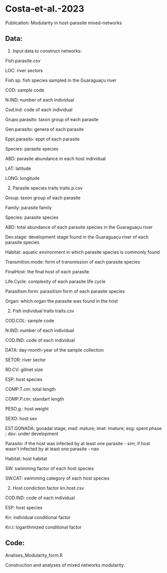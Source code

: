 # Costa-et-al.-2023
Publication: Modularity in host-parasite mixed-networks

## Data: 
1. Input data to construct networks:

Fish.parasite.csv

LOC: river sectors

Fish.sp: fish species sampled in the Guaraguaçu river

COD: sample code

N.IND: number of each individual

Cod.ind: code of each individual

Grupo.parasito: taxon group of each parasite

Gen.parasito: genera of each parasite

Eppt.parasito: eppt of each parasite

Species: parasite species

ABD: parasite abundance in each host individual

LAT: latitude

LONG: longitude

2. Parasite species traits
traits.p.csv

Group: taxon group of each parasite

Family: parasite family

Species: parasite species

ABD: total abundance of each parasite species in the Guaraguaçu river

Dev.stage: development stage found in the Guaraguaçu river of each parasite species

Habitat: aquatic environment in which parasite species is commonly found

Transmition.mode: form of transmission of each parasite species

FinalHost: the final host of each parasite

Life.Cycle: complexity of each parasite life cycle 

Parasitism.form: parasitism form of each parasite species

Organ: which organ the parasite was found in the host

2. Fish individual traits
traits.csv

COD.COL: sample code

N.IND: number of each individual

COD.IND: code of each individual

DATA: day-month-year of the sample collection

SETOR: river sector

RD.CV: gillnet size

ESP: host species

COMP.T.cm: total length

COMP.P.cm: standart length

PESO.g.: host weight

SEXO: host sex

EST.GONADA: gonadal stage, mad: mature; imat: imature; esg: spent phase ; dsv: under development

Parasito: if the host was infected by at least one parasite - sim; if host wasn't infected by at least one parasite - nao

Habitat: host habitat

SW: swimming factor of each host species

SW.CAT: swimming category of each host species

2. Host condiction factor
kn.host.csv

COD.IND: code of each individual

ESP: host species

Kn: individual conditional factor

Kn.l: logarithmized conditional factor

## Code:
Analises_Modularity_form.R

Construction and analyses of mixed networks modularity.
